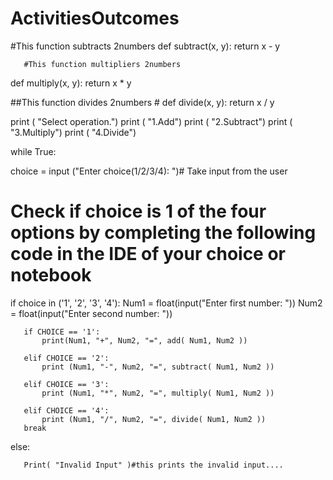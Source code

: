 # ActivitiesOutcomes
#This function subtracts  2numbers
def subtract(x, y):
    return x - y



       #This function multipliers 2numbers
def multiply(x, y):
   return x * y

##This function divides  2numbers #
def divide(x, y):
   return x / y

print ( "Select operation.")
print ( "1.Add")
print ( "2.Subtract")
print ( "3.Multiply")
print ( "4.Divide")

while True:
   
   choice = input  ("Enter choice(1/2/3/4): ")# Take input from the  user

   # Check if choice is 1 of the four options by completing the following code in the IDE of your choice or notebook
   if choice in ('1', '2', '3', '4'):
      Num1   = float(input("Enter first number: "))
      Num2   = float(input("Enter second number: "))

       if CHOICE == '1':
           print(Num1, "+", Num2, "=", add( Num1, Num2 ))

       elif CHOICE == '2':
           print (Num1, "-", Num2, "=", subtract( Num1, Num2 ))

       elif CHOICE == '3':
           print (Num1, "*", Num2, "=", multiply( Num1, Num2 ))

       elif CHOICE == '4':
           print (Num1, "/", Num2, "=", divide( Num1, Num2 ))
       break
   else:

       Print( "Invalid Input" )#this prints the invalid input....
